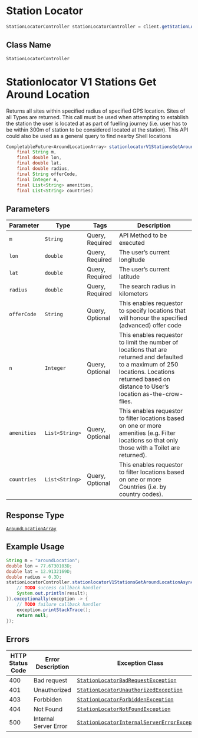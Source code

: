 # Station Locator

```java
StationLocatorController stationLocatorController = client.getStationLocatorController();
```

## Class Name

`StationLocatorController`


# Stationlocator V1 Stations Get Around Location

Returns all sites within specified radius of specified GPS location. Sites of all Types are returned. This call must be used when attempting to establish the station the user is located at as part of fuelling journey (i.e. user has to be within 300m of station to be considered located at the station). This API could also be used as a general query to find nearby Shell locations

```java
CompletableFuture<AroundLocationArray> stationlocatorV1StationsGetAroundLocationAsync(
    final String m,
    final double lon,
    final double lat,
    final double radius,
    final String offerCode,
    final Integer n,
    final List<String> amenities,
    final List<String> countries)
```

## Parameters

| Parameter | Type | Tags | Description |
|  --- | --- | --- | --- |
| `m` | `String` | Query, Required | API Method to be executed |
| `lon` | `double` | Query, Required | The user’s current longitude |
| `lat` | `double` | Query, Required | The user’s current latitude |
| `radius` | `double` | Query, Required | The search radius in kilometers |
| `offerCode` | `String` | Query, Optional | This enables requestor to specify locations that will honour the specified (advanced) offer code |
| `n` | `Integer` | Query, Optional | This enables requestor to limit the number of locations that are returned and defaulted to a maximum of 250 locations. Locations returned based on distance to User’s location as-the-crow-flies. |
| `amenities` | `List<String>` | Query, Optional | This enables requestor to filter locations based on one or more amenities (e.g. Filter locations so that only those with a Toilet are returned). |
| `countries` | `List<String>` | Query, Optional | This enables requestor to filter locations based on one or more Countries (i.e. by country codes). |

## Response Type

[`AroundLocationArray`](../../doc/models/around-location-array.md)

## Example Usage

```java
String m = "aroundLocation";
double lon = 77.6730103D;
double lat = 12.9132169D;
double radius = 0.3D;
stationLocatorController.stationlocatorV1StationsGetAroundLocationAsync(m, lon, lat, radius, null, null, null, null).thenAccept(result -> {
    // TODO success callback handler
    System.out.println(result);
}).exceptionally(exception -> {
    // TODO failure callback handler
    exception.printStackTrace();
    return null;
});
```

## Errors

| HTTP Status Code | Error Description | Exception Class |
|  --- | --- | --- |
| 400 | Bad request | [`StationLocatorBadRequestException`](../../doc/models/station-locator-bad-request-exception.md) |
| 401 | Unauthorized | [`StationLocatorUnauthorizedException`](../../doc/models/station-locator-unauthorized-exception.md) |
| 403 | Forbbiden | [`StationLocatorForbiddenException`](../../doc/models/station-locator-forbidden-exception.md) |
| 404 | Not Found | [`StationLocatorNotFoundException`](../../doc/models/station-locator-not-found-exception.md) |
| 500 | Internal Server Error | [`StationLocatorInternalServerErrorException`](../../doc/models/station-locator-internal-server-error-exception.md) |


